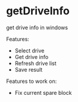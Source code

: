 # getDriveInfo
get drive info in windows 

Features:
- Select drive
- Get drive info
- Refresh drive list
- Save result

Features to work on:
- Fix current spare block
